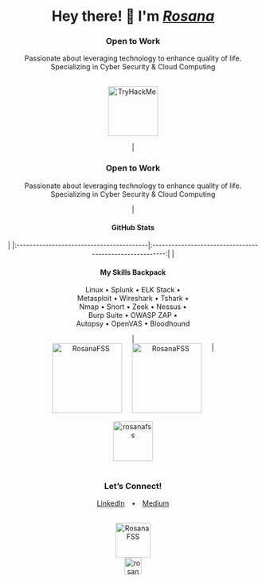 <h1 align="center">Hey there! 👋 I'm <a href="https://www.linkedin.com/in/rosanafssantos/"><em>Rosana</em></a></h1>
<h3 align="center">Open to Work</h3>
<p align="center">
    Passionate about leveraging technology to enhance quality of life.<br>
    Specializing in Cyber Security & Cloud Computing
</p>

<br>

<div align="center">
    <img height="100px" src="https://tryhackme-badges.s3.amazonaws.com/Rosana.png" alt="TryHackMe" />
</div>

<div align="center">

|<h3 align="center">Open to Work</h3>
<p align="center">
    Passionate about leveraging technology to enhance quality of life.<br>
    Specializing in Cyber Security & Cloud Computing
</p>|<h4><strong>GitHub Stats</strong></h4>|
|:-----------------------------------------|:--------------------------------------------------------:|
|<h4><strong>My Skills Backpack</strong></h4><p>Linux • Splunk • ELK Stack •<br>Metasploit • Wireshark • Tshark •<br>Nmap • Snort • Zeek • Nessus •<br>Burp Suite • OWASP ZAP •<br>Autopsy • OpenVAS • Bloodhound</p>|<div align="center" style="display: flex; justify-content: center; gap: 20px;"><img height="140px" src="https://github-readme-streak-stats.herokuapp.com/?user=rosanafss&theme=highcontrast" alt="RosanaFSS" /><img height="140px" src="https://github-readme-stats.vercel.app/api?username=rosanafss&show_icons=true&locale=en&theme=highcontrast" alt="RosanaFSS" />|

</div>

<br>

<div align="center">
    <a href="https://github.com/ryo-ma/github-profile-trophy">
        <img height="80" src="https://github-profile-trophy.vercel.app/?username=rosanafss&theme=dracula" alt="rosanafss" />
    </a>
</div>

<br>

<h3 align="center">Let’s Connect!</h3>
<p align="center">
    <a href="https://www.linkedin.com/in/rosanafssantos/" style="margin: 0 10px;">LinkedIn</a> • 
    <a href="https://medium.com/@RosanaFS" style="margin: 0 10px;">Medium</a>
</p>

<br>

<div align="center">
    <img height="70px" src="https://github-readme-stats.vercel.app/api/top-langs?username=rosanafss&show_icons=true&locale=en&layout=compact" alt="RosanaFSS"/> 
    <br>
    <img height="34px" src="https://komarev.com/ghpvc/?username=rosanafss&label=Profile%20views&color=0e75b6&style=flat" alt="rosanafss" />
</div>
